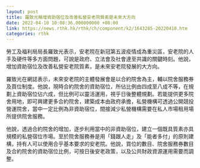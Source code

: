 ```yaml
---
layout: post
title: 羅致光稱增資助宿位及改善私營安老院質素是未來大方向
date: 2022-04-10 10:08:36.000000000 +08:00
link: https://news.rthk.hk/rthk/ch/component/k2/1643285-20220410.htm
categories: rthk
---
```


勞工及福利局局長羅致光表示，安老院在新冠第五波疫情成為重災區，安老院的人手及硬件等多方面問題，可說是政府、立法會及社會達至共識的關鍵時刻。他說，增加資助宿位及改善私營安老院質素，是未來安老院發展的大方向。

羅致光在網誌表示，未來安老院的主體發展會是以合約院舍為主，輔以院舍服務券及買位制度。他說，現時合約院舍的資助宿位，所佔比例由四成至八成不等，在規劃上資助宿位佔六成，但比例可以靈活運用，視乎日後整體規劃。若能提供更多院舍用地，即可興建更多合約院舍，建築成本由政府承擔，私營機構可透過公開競投營運院舍，當中一定比例為非資助宿位，間接減少私營機構需要在私人巿場租用場所提供院舍服務。

他說，透過合約院舍的增加，逐步利用當中的非資助宿位，建立一個既具質素亦具規模的私營宿位巿場。至於院舍服務券是用「錢跟人走」及「能者多付」的原則建構，持有人可以使用合乎基本要求的安老院。他說，買位的數目、院舍服務券數目及合約院舍的資助宿位比例，可按日後安老政策，以及公共財政資源運用需要而調整。
